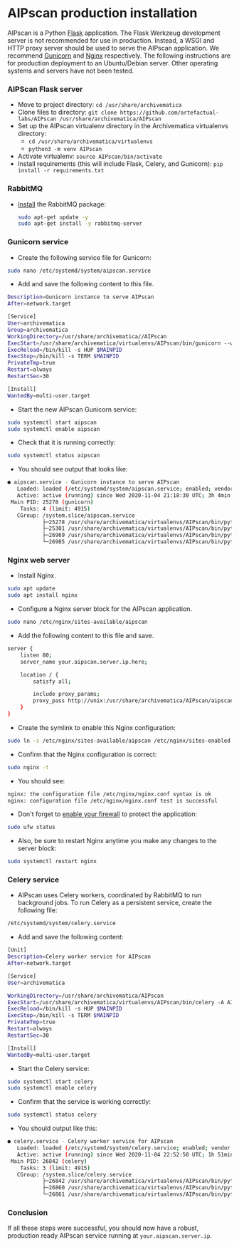# AIPscan production installation

AIPscan is a Python [Flask][fla-1] application. The Flask Werkzeug development
server is not recommended for use in production. Instead, a WSGI and HTTP proxy
server should be used to serve the AIPscan application. We recommend
[Gunicorn][gun-1] and [Nginx][ngx-1] respectively. The following instructions
are for production deployment to an Ubuntu/Debian server. Other operating
systems and servers have not been tested.

### AIPScan Flask server

* Move to project directory: `cd /usr/share/archivematica`
* Clone files to directory: `git clone https://github.com/artefactual-labs/AIPscan /usr/share/archivematica/AIPscan`
* Set up the AIPscan virtualenv directory in the Archivematica virtualenvs directory:  
    * `cd /usr/share/archivematica/virtualenvs`  
    * `python3 -m venv AIPscan`
*  Activate virtualenv: `source AIPscan/bin/activate`
*  Install requirements (this will include Flask, Celery, and Gunicorn): `pip install -r requirements.txt`

### RabbitMQ

* [Install][rabbit-MQ1] the RabbitMQ package:

  ```bash
  sudo apt-get update -y
  sudo apt-get install -y rabbitmq-server
  ```

### Gunicorn service

* Create the following service file for Gunicorn:

```bash
sudo nano /etc/systemd/system/aipscan.service
```

* Add and save the following content to this file.

```bash
Description=Gunicorn instance to serve AIPscan
After=network.target

[Service]
User=archivematica
Group=archivematica
WorkingDirectory=/usr/share/archivematica//AIPscan
ExecStart=/usr/share/archivematica/virtualenvs/AIPscan/bin/gunicorn --workers 3 --bind localhost:4573 wsgi:app
ExecReload=/bin/kill -s HUP $MAINPID
ExecStop=/bin/kill -s TERM $MAINPID
PrivateTmp=true
Restart=always
RestartSec=30 

[Install]
WantedBy=multi-user.target
```

* Start the new AIPscan Gunicorn service:

```bash
sudo systemctl start aipscan
sudo systemctl enable aipscan
```

* Check that it is running correctly:

```bash
sudo systemctl status aipscan
```
* You should see output that looks like:

```bash
● aipscan.service - Gunicorn instance to serve AIPscan
   Loaded: loaded (/etc/systemd/system/aipscan.service; enabled; vendor preset: enabled)
   Active: active (running) since Wed 2020-11-04 21:18:30 UTC; 3h 4min ago
 Main PID: 25278 (gunicorn)
    Tasks: 4 (limit: 4915)
   CGroup: /system.slice/aipscan.service
           ├─25278 /usr/share/archivematica/virtualenvs/AIPscan/bin/python3 /usr/share/archivematica/virtualenvs/AIPscan/bin/gunicorn --workers 3 --bind unix:aipscan.sock -m 007 wsgi:app
           ├─25301 /usr/share/archivematica/virtualenvs/AIPscan/bin/python3 /usr/share/archivematica/virtualenvs/AIPscan/bin/gunicorn --workers 3 --bind unix:aipscan.sock -m 007 wsgi:app
           ├─26969 /usr/share/archivematica/virtualenvs/AIPscan/bin/python3 /usr/share/archivematica/virtualenvs/AIPscan/bin/gunicorn --workers 3 --bind unix:aipscan.sock -m 007 wsgi:app
           └─26985 /usr/share/archivematica/virtualenvs/AIPscan/bin/python3 /usr/share/archivematica/virtualenvs/AIPscan/bin/gunicorn --workers 3 --bind unix:aipscan.sock -m 007 wsgi:app
```

### Nginx web server

* Install Nginx.

```bash
sudo apt update
sudo apt install nginx
```

* Configure a Nginx server block for the AIPscan application. 

```bash
sudo nano /etc/nginx/sites-available/aipscan
```

* Add the following content to this file and save.

```bash
server {
    listen 80;
    server_name your.aipscan.server.ip.here;

    location / {
        satisfy all;

        include proxy_params;
        proxy_pass http://unix:/usr/share/archivematica/AIPscan/aipscan.sock;
    }
}
```

* Create the symlink to enable this Nginx configuration:

```bash
sudo ln -s /etc/nginx/sites-available/aipscan /etc/nginx/sites-enabled
```

* Confirm that the Nginx configuration is correct:

```bash
sudo nginx -t
```

* You should see:

```bash
nginx: the configuration file /etc/nginx/nginx.conf syntax is ok
nginx: configuration file /etc/nginx/nginx.conf test is successful
```

* Don't forget to [enable your firewall][ufw-1] to protect the application:

```bash
sudo ufw status
```

* Also, be sure to restart Nginx anytime you make any changes to the server
block:

```bash
sudo systemctl restart nginx
```

### Celery service

* AIPscan uses Celery workers, coordinated by RabbitMQ to run background jobs.
To run Celery as a persistent service, create the following file:

```bash
/etc/systemd/system/celery.service
```

* Add and save the following content:

```bash
[Unit]
Description=Celery worker service for AIPscan
After=network.target

[Service]
User=archivematica

WorkingDirectory=/usr/share/archivematica/AIPscan
ExecStart=/usr/share/archivematica/virtualenvs/AIPscan/bin/celery -A AIPscan.Aggregator.tasks worker
ExecReload=/bin/kill -s HUP $MAINPID
ExecStop=/bin/kill -s TERM $MAINPID
PrivateTmp=true
Restart=always
RestartSec=30

[Install]
WantedBy=multi-user.target
```

* Start the Celery service:

```bash 
sudo systemctl start celery
sudo systemctl enable celery
```

* Confirm that the service is working correctly:

```bash
sudo systemctl status celery
```

* You should output like this:

```bash
● celery.service - Celery worker service for AIPscan
   Loaded: loaded (/etc/systemd/system/celery.service; enabled; vendor preset: enabled)
   Active: active (running) since Wed 2020-11-04 22:52:50 UTC; 1h 51min ago
 Main PID: 26842 (celery)
    Tasks: 3 (limit: 4915)
   CGroup: /system.slice/celery.service
           ├─26842 /usr/share/archivematica/virtualenvs/AIPscan/bin/python3 /usr/share/archivematica/virtualenvs/AIPscan/bin/celery -A AIPscan.Aggregator.tasks worker
           ├─26860 /usr/share/archivematica/virtualenvs/AIPscan/bin/python3 /usr/share/archivematica/virtualenvs/AIPscan/bin/celery -A AIPscan.Aggregator.tasks worker
           └─26861 /usr/share/archivematica/virtualenvs/AIPscan/bin/python3 /usr/share/archivematica/virtualenvs/AIPscan/bin/celery -A AIPscan.Aggregator.tasks worker
```

### Conclusion
If all these steps were successful, you should now have a robust, production
ready AIPscan service running at `your.aipscan.server.ip`.

[rabbit-MQ1]: https://www.rabbitmq.com/install-debian.html
[usage-1]: http://localhost:5000
[fla-1]: https://flask.palletsprojects.com
[gun-1]: https://gunicorn.org/
[ngx-1]: https://www.nginx.com/
[ufw-1]: https://wiki.ubuntu.com/UncomplicatedFirewall